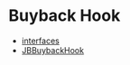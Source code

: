 # Buyback Hook 
- [interfaces](/docs/dev/v4/api/buyback-hook/interfaces/README.md)
- [JBBuybackHook](JBBuybackHook.md)
